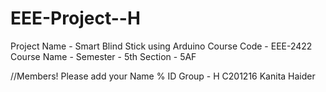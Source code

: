 # EEE-Project--H
Project Name - Smart Blind Stick using Arduino
Course Code - EEE-2422
Course Name - 
Semester - 5th
Section - 5AF

//Members! Please add your Name % ID 
Group - H
C201216 Kanita Haider

